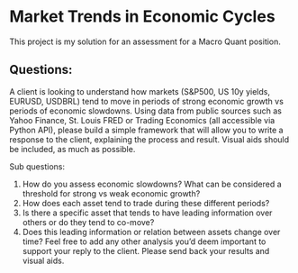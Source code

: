 # Market Trends in Economic Cycles

This project is my solution for an assessment for a Macro Quant position.

## Questions:

A client is looking to understand how markets (S&P500, US 10y yields, EURUSD, USDBRL) tend to move in periods of strong economic growth vs periods of economic slowdowns. Using data from public sources such as Yahoo Finance, St. Louis FRED or Trading Economics (all accessible via Python API), please build a simple framework that will allow you to write a response to the client, explaining the process and result. Visual aids should be included, as much as possible.

Sub questions:
1) How do you assess economic slowdowns? What can be considered a threshold for strong vs weak economic growth?
2) How does each asset tend to trade during these different periods?
3) Is there a specific asset that tends to have leading information over others or do they tend to co-move?
4) Does this leading information or relation between assets change over time?
Feel free to add any other analysis you’d deem important to support your reply to the client. Please send back your results and visual aids.

